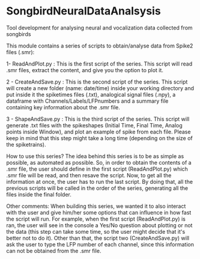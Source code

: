# SongbirdNeuralDataAnalsysis
Tool development for analysing neural and vocalization data collected from songbirds

This module contains a series of scripts to obtain/analyse data from Spike2 files (.smr):

1- ReadAndPlot.py : This is the first script of the series.  This script will read .smr files, extract the content, and give you the option to plot it.

2 - CreateAndSave.py : This is the second script of the series. This script will create a new folder (name: date/time) inside your working directory and put inside it the spiketimes files (.txt), analogical signal files (.npy), a dataframe with Channels/Labels/LFPnumbers and a summary file containing key information about the .smr file.

3 - ShapeAndSave.py : This is the third script of the series. This script will generate .txt files with the spikeshapes (Initial Time, Final Time, Analog points inside Window), and plot an example of spike from each file. Please keep in mind that this step might take a long time (depending on the size of the spiketrains).

How to use this series?
  The idea behind this series is to be as simple as possible, as automated as possible. So, in order to obtain the contents of a .smr file, the user should define in the first script (ReadAndPlot.py) which .smr file will be read, and then resave the script. Now, to get all the information at once, the user has to run the last script. By doing that, all the previous scripts will be called in the order of the series, generating all the files inside the final folder.
  
Other comments:
  When building this series, we wanted it to also interact with the user and give him/her some options that can influence in how fast the script will run. For example, when the first script (ReadAndPlot.py) is ran, the user will see in the console a Yes/No question about plotting or not the data (this step can take some time, so the user might decide that it's better not to do it). Other than that, the script two (CreateAndSave.py) will ask the user to type the LFP number of each channel, since this information can not be obtained from the .smr file.
